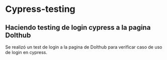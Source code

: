 # Cypress-testing
## Haciendo testing de login cypress a la pagina Dolthub 
Se realizó un test de login a la pagina de Dolthub para verificar caso de uso de login en cypress.
